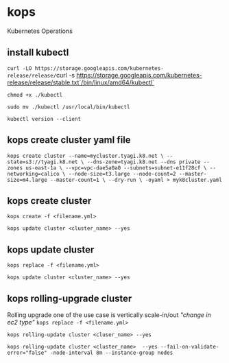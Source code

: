 # kops
Kubernetes Operations

## install kubectl
`curl -LO https://storage.googleapis.com/kubernetes-release/release/`curl -s https://storage.googleapis.com/kubernetes-release/release/stable.txt`/bin/linux/amd64/kubectl`

`chmod +x ./kubectl`

`sudo mv ./kubectl /usr/local/bin/kubectl`

`kubectl version --client`

## kops create cluster yaml file

`kops create cluster --name=mycluster.tyagi.k8.net \
  --state=s3://tyagi.k8.net \
  --dns-zone=tyagi.k8.net --dns private --zones us-east-1a \
  --vpc=vpc-dae5a0a0 --subnets=subnet-e11f28cf \
  --networking=calico \
  --node-size=t3.large --node-count=2 --master-size=m4.large --master-count=1 \
  --dry-run \
  -oyaml > myk8cluster.yaml`

## kops create cluster
`kops create -f <filename.yml>`

`kops update cluster <cluster_name> --yes`

## kops update cluster
`kops replace -f <filename.yml>`

`kops update cluster <cluster_name> --yes` 

## kops rolling-upgrade cluster
Rolling upgrade one of the use case is vertically scale-in/out _"change in ec2 type"_
`kops replace -f <filename.yml>`

`kops rolling-update cluster <cluser_name> --yes`

`kops rolling-update cluster <cluster_name>  --yes --fail-on-validate-error="false" -node-interval 8m --instance-group nodes`
